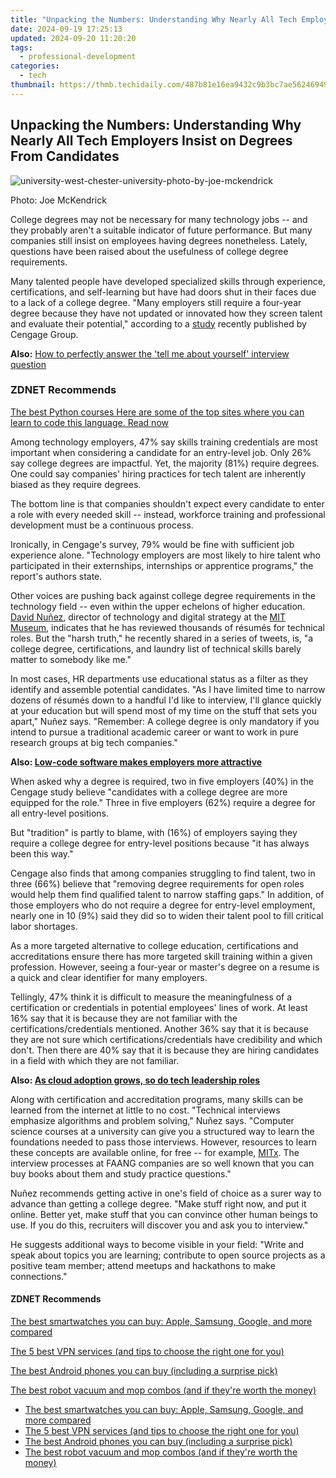 ```yaml
---
title: "Unpacking the Numbers: Understanding Why Nearly All Tech Employers Insist on Degrees From Candidates"
date: 2024-09-19 17:25:13
updated: 2024-09-20 11:20:20
tags:
  - professional-development
categories:
  - tech
thumbnail: https://thmb.techidaily.com/487b81e16ea9432c9b3bc7ae56246949ca490ff5dbda3843a3191dbeadf76d9d.jpg
---
```


## Unpacking the Numbers: Understanding Why Nearly All Tech Employers Insist on Degrees From Candidates

![university-west-chester-university-photo-by-joe-mckendrick](https://www.zdnet.com/a/img/resize/68a44dffaed4c5ab36fabf5b1d4729f208f71568/2022/07/22/da54f3d8-f266-4e45-a287-3717026237eb/university-west-chester-university-photo-by-joe-mckendrick.jpg?auto=webp&precrop=1512,1374,x0,y237&width=1280)

Photo: Joe McKendrick

College degrees may not be necessary for many technology jobs -- and they probably aren't a suitable indicator of future performance. But many companies still insist on employees having degrees nonetheless. Lately, questions have been raised about the usefulness of college degree requirements. 

Many talented people have developed specialized skills through experience, certifications, and self-learning but have had doors shut in their faces due to a lack of a college degree. "Many employers still require a four-year degree because they have not updated or innovated how they screen talent and evaluate their potential," according to a [study](https://cengage.widen.net/s/wn9bprbrmz/cg-employability-survey-report-part2-final) recently published by Cengage Group. 

**Also:** [How to perfectly answer the 'tell me about yourself' interview question](https://www.zdnet.com/education/professional-development/tell-me-about-yourself-interview-question/)

### **ZDNET** Recommends

[The best Python courses Here are some of the top sites where you can learn to code this language.  Read now](https://www.zdnet.com/article/best-python-course/)

Among technology employers, 47% say skills training credentials are most important when considering a candidate for an entry-level job. Only 26% say college degrees are impactful. Yet, the majority (81%) require degrees. One could say companies' hiring practices for tech talent are inherently biased as they require degrees. 

 The bottom line is that companies shouldn't expect every candidate to enter a role with every needed skill -- instead, workforce training and professional development must be a continuous process. 

Ironically, in Cengage's survey, 79% would be fine with sufficient job experience alone. "Technology employers are most likely to hire talent who participated in their externships, internships or apprentice programs," the report's authors state. 

Other voices are pushing back against college degree requirements in the technology field -- even within the upper echelons of higher education. [David Nuñez](https://davidnunez.com/), director of technology and digital strategy at the [MIT Museum](https://mitmuseum.mit.edu/), indicates that he has reviewed thousands of résumés for technical roles. But the "harsh truth," he recently shared in a series of tweets, is, "a college degree, certifications, and laundry list of technical skills barely matter to somebody like me."

In most cases, HR departments use educational status as a filter as they identify and assemble potential candidates. "As I have limited time to narrow dozens of résumés down to a handful I'd like to interview, I'll glance quickly at your education but will spend most of my time on the stuff that sets you apart," Nuñez says. "Remember: A college degree is only mandatory if you intend to pursue a traditional academic career or want to work in pure research groups at big tech companies." 

**Also: [Low-code software makes employers more attractive](https://www.zdnet.com/article/low-code-software-makes-employers-more-attractive/)**

When asked why a degree is required, two in five employers (40%) in the Cengage study believe "candidates with a college degree are more equipped for the role." Three in five employers (62%) require a degree for all entry-level positions. 

But "tradition" is partly to blame, with (16%) of employers saying they require a college degree for entry-level positions because "it has always been this way."

Cengage also finds that among companies struggling to find talent, two in three (66%) believe that "removing degree requirements for open roles would help them find qualified talent to narrow staffing gaps." In addition, of those employers who do not require a degree for entry-level employment, nearly one in 10 (9%) said they did so to widen their talent pool to fill critical labor shortages.

As a more targeted alternative to college education, certifications and accreditations ensure there has more targeted skill training within a given profession. However, seeing a four-year or master's degree on a resume is a quick and clear identifier for many employers. 

Tellingly, 47% think it is difficult to measure the meaningfulness of a certification or credentials in potential employees' lines of work. At least 16% say that it is because they are not familiar with the certifications/credentials mentioned. Another 36% say that it is because they are not sure which certifications/credentials have credibility and which don't. Then there are 40% say that it is because they are hiring candidates in a field with which they are not familiar.

**Also: [As cloud adoption grows, so do tech leadership roles](https://www.zdnet.com/article/as-cloud-adoption-grows-so-do-technology-professionals-business-leadership-roles/)**

Along with certification and accreditation programs, many skills can be learned from the internet at little to no cost. "Technical interviews emphasize algorithms and problem solving," Nuñez says. "Computer science courses at a university can give you a structured way to learn the foundations needed to pass those interviews. However, resources to learn these concepts are available online, for free -- for example, [MITx](https://mitxonline.mit.edu/). The interview processes at FAANG companies are so well known that you can buy books about them and study practice questions."

Nuñez recommends getting active in one's field of choice as a surer way to advance than getting a college degree. "Make stuff right now, and put it online. Better yet, make stuff that you can convince other human beings to use. If you do this, recruiters will discover you and ask you to interview." 

He suggests additional ways to become visible in your field: "Write and speak about topics you are learning; contribute to open source projects as a positive team member; attend meetups and hackathons to make connections."

#### **ZDNET** Recommends

[The best smartwatches you can buy: Apple, Samsung, Google, and more compared](https://www.zdnet.com/article/best-smartwatch/ "The best smartwatches you can buy: Apple, Samsung, Google, and more compared")

[The 5 best VPN services (and tips to choose the right one for you)](https://www.zdnet.com/article/best-vpn/ "The 5 best VPN services (and tips to choose the right one for you)")

[The best Android phones you can buy (including a surprise pick)](https://www.zdnet.com/article/best-android-phone/ "The best Android phones you can buy (including a surprise pick)")

[The best robot vacuum and mop combos (and if they're worth the money)](https://www.zdnet.com/article/best-robot-vacuum-mop/ "The best robot vacuum and mop combos (and if they're worth the money)")

* [The best smartwatches you can buy: Apple, Samsung, Google, and more compared](https://www.zdnet.com/article/best-smartwatch/ "The best smartwatches you can buy: Apple, Samsung, Google, and more compared")
* [The 5 best VPN services (and tips to choose the right one for you)](https://www.zdnet.com/article/best-vpn/ "The 5 best VPN services (and tips to choose the right one for you)")
* [The best Android phones you can buy (including a surprise pick)](https://www.zdnet.com/article/best-android-phone/ "The best Android phones you can buy (including a surprise pick)")
* [The best robot vacuum and mop combos (and if they're worth the money)](https://www.zdnet.com/article/best-robot-vacuum-mop/ "The best robot vacuum and mop combos (and if they're worth the money)")

<ins class="adsbygoogle"
     style="display:block"
     data-ad-format="autorelaxed"
     data-ad-client="ca-pub-7571918770474297"
     data-ad-slot="1223367746"></ins>



<ins class="adsbygoogle"
     style="display:block"
     data-ad-client="ca-pub-7571918770474297"
     data-ad-slot="8358498916"
     data-ad-format="auto"
     data-full-width-responsive="true"></ins>
